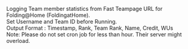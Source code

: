 Logging Team member statistics from Fast Teampage URL for Folding@Home (FoldingatHome).  
Set Username and Team ID before Running.  
Output Format : Timestamp, Rank, Team Rank, Name, Credit, WUs  
Note: Please do not set cron job for less than hour. Their server might overload.  
